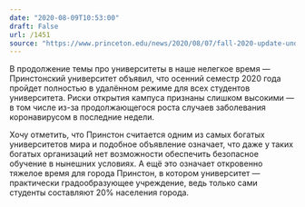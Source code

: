 ```yaml
---
date: "2020-08-09T10:53:00"
draft: False
url: /1451
source: "https://www.princeton.edu/news/2020/08/07/fall-2020-update-undergraduate-education-be-fully-remote"
---
```


В продолжение темы про университеты в наше нелегкое время — Принстонский университет объявил, что осенний семестр 2020 года пройдет полностью в удалённом режиме для всех студентов университета. Риски открытия кампуса признаны слишком высокими — в том числе из-за продолжающегося роста случаев заболевания коронавирусом в последние недели.

Хочу отметить, что Принстон считается одним из самых богатых университетов мира и подобное объявление означает, что даже у таких богатых организаций нет возможности обеспечить безопасное обучение в нынешних условиях. А ещё это означает откровенно тяжелое время для города Принстон, в котором университет — практически градообразующее учреждение, ведь только сами студенты составляют 20% населения города.
